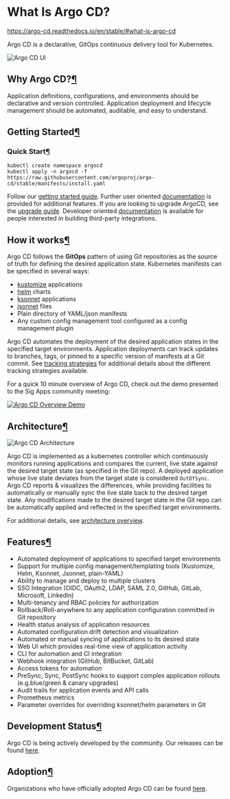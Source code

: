# What Is Argo CD?

https://argo-cd.readthedocs.io/en/stable/#what-is-argo-cd

Argo CD is a declarative, GitOps continuous delivery tool for Kubernetes.

![Argo CD UI](https://argo-cd.readthedocs.io/en/stable/assets/argocd-ui.gif)

## Why Argo CD?[¶](https://argo-cd.readthedocs.io/en/stable/#why-argo-cd)

Application definitions, configurations, and environments should be declarative and version controlled. Application deployment and lifecycle management should be automated, auditable, and easy to understand.

## Getting Started[¶](https://argo-cd.readthedocs.io/en/stable/#getting-started)

### Quick Start[¶](https://argo-cd.readthedocs.io/en/stable/#quick-start)

```
kubectl create namespace argocd
kubectl apply -n argocd -f https://raw.githubusercontent.com/argoproj/argo-cd/stable/manifests/install.yaml
```

Follow our [getting started guide](https://argo-cd.readthedocs.io/en/stable/getting_started/). Further user oriented [documentation](https://argo-cd.readthedocs.io/en/stable/user-guide/) is provided for additional features. If you are looking to upgrade ArgoCD, see the [upgrade guide](https://argo-cd.readthedocs.io/en/stable/operator-manual/upgrading/overview/). Developer oriented [documentation](https://argo-cd.readthedocs.io/en/stable/developer-guide/) is available for people interested in building third-party integrations.

## How it works[¶](https://argo-cd.readthedocs.io/en/stable/#how-it-works)

Argo CD follows the **GitOps** pattern of using Git repositories as the source of truth for defining the desired application state. Kubernetes manifests can be specified in several ways:

- [kustomize](https://kustomize.io) applications
- [helm](https://helm.sh) charts
- [ksonnet](https://ksonnet.io) applications
- [jsonnet](https://jsonnet.org) files
- Plain directory of YAML/json manifests
- Any custom config management tool configured as a config management plugin

Argo CD automates the deployment of the desired application states in the specified target environments. Application deployments can track updates to branches, tags, or pinned to a specific version of manifests at a Git commit. See [tracking strategies](https://argo-cd.readthedocs.io/en/stable/user-guide/tracking_strategies/) for additional details about the different tracking strategies available.

For a quick 10 minute overview of Argo CD, check out the demo presented to the Sig Apps community meeting:

[![Argo CD Overview Demo](https://img.youtube.com/vi/aWDIQMbp1cc/0.jpg)](https://youtu.be/aWDIQMbp1cc?t=1m4s)

## Architecture[¶](https://argo-cd.readthedocs.io/en/stable/#architecture)

![Argo CD Architecture](https://argo-cd.readthedocs.io/en/stable/assets/argocd_architecture.png)

Argo CD is implemented as a kubernetes controller which continuously monitors running applications and compares the current, live state against the desired target state (as specified in the Git repo). A deployed application whose live state deviates from the target state is considered `OutOfSync`. Argo CD reports & visualizes the differences, while providing facilities to automatically or manually sync the live state back to the desired target state. Any modifications made to the desired target state in the Git repo can be automatically applied and reflected in the specified target environments.

For additional details, see [architecture overview](https://argo-cd.readthedocs.io/en/stable/operator-manual/architecture/).

## Features[¶](https://argo-cd.readthedocs.io/en/stable/#features)

- Automated deployment of applications to specified target environments
- Support for multiple config management/templating tools (Kustomize, Helm, Ksonnet, Jsonnet, plain-YAML)
- Ability to manage and deploy to multiple clusters
- SSO Integration (OIDC, OAuth2, LDAP, SAML 2.0, GitHub, GitLab, Microsoft, LinkedIn)
- Multi-tenancy and RBAC policies for authorization
- Rollback/Roll-anywhere to any application configuration committed in Git repository
- Health status analysis of application resources
- Automated configuration drift detection and visualization
- Automated or manual syncing of applications to its desired state
- Web UI which provides real-time view of application activity
- CLI for automation and CI integration
- Webhook integration (GitHub, BitBucket, GitLab)
- Access tokens for automation
- PreSync, Sync, PostSync hooks to support complex application rollouts (e.g.blue/green & canary upgrades)
- Audit trails for application events and API calls
- Prometheus metrics
- Parameter overrides for overriding ksonnet/helm parameters in Git

## Development Status[¶](https://argo-cd.readthedocs.io/en/stable/#development-status)

Argo CD is being actively developed by the community. Our releases can be found [here](https://github.com/argoproj/argo-cd/releases).

## Adoption[¶](https://argo-cd.readthedocs.io/en/stable/#adoption)

Organizations who have officially adopted Argo CD can be found [here](https://github.com/argoproj/argo-cd/blob/master/USERS.md).
